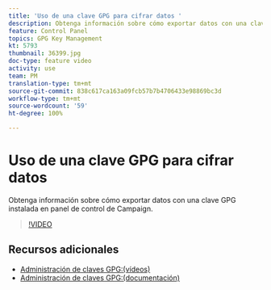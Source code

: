 ```yaml
---
title: 'Uso de una clave GPG para cifrar datos '
description: Obtenga información sobre cómo exportar datos con una clave GPG instalada en panel de control de Campaign.
feature: Control Panel
topics: GPG Key Management
kt: 5793
thumbnail: 36399.jpg
doc-type: feature video
activity: use
team: PM
translation-type: tm+mt
source-git-commit: 838c617ca163a09fcb57b7b4706433e98869bc3d
workflow-type: tm+mt
source-wordcount: '59'
ht-degree: 100%

---
```



# Uso de una clave GPG para cifrar datos

Obtenga información sobre cómo exportar datos con una clave GPG instalada en panel de control de Campaign.

>[!VIDEO](https://video.tv.adobe.com/v/36399?quality=12)

## Recursos adicionales

* [Administración de claves GPG:(vídeos)](./gpg-key-management-overview.md)
* [Administración de claves GPG:(documentación)](https://docs.adobe.com/content/help/es-ES/control-panel/using/instances-settings/gpg-keys-management.html)
